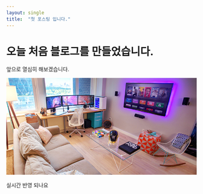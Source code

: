 ```yaml
---
layout: single
title:  "첫 포스팅 입니다."
---
```


# 오늘 처음 블로그를 만들었습니다.

앞으로 열심히 해보겠습니다. 

![video-game-room-decoration-idea-homebnc](../images/2021-02-21-first/video-game-room-decoration-idea-homebnc.jpg)

실시간 반영 되나요
